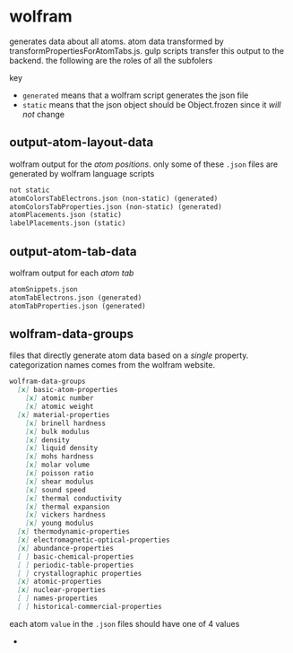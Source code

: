 # wolfram

generates data about all atoms. atom data transformed by transformPropertiesForAtomTabs.js. gulp scripts transfer this output to the backend. the following are the roles of all the subfolers

key
- `generated` means that a wolfram script generates the json file
- `static` means that the json object should be Object.frozen since it *will not* change

## output-atom-layout-data

wolfram output for the *atom positions*. only some of these `.json` files are generated by wolfram language scripts

```md
not static
atomColorsTabElectrons.json (non-static) (generated)
atomColorsTabProperties.json (non-static) (generated)
atomPlacements.json (static)
labelPlacements.json (static)
```

## output-atom-tab-data

wolfram output for each *atom tab*

```md
atomSnippets.json
atomTabElectrons.json (generated)
atomTabProperties.json (generated)
```


## wolfram-data-groups

files that directly generate atom data based on a *single* property. categorization names comes from the wolfram website.

```md
wolfram-data-groups
  [x] basic-atom-properties
    [x] atomic number
    [x] atomic weight
  [x] material-properties
    [x] brinell hardness
    [x] bulk modulus
    [x] density
    [x] liquid density
    [x] mohs hardness
    [x] molar volume  
    [x] poisson ratio
    [x] shear modulus
    [x] sound speed
    [x] thermal conductivity
    [x] thermal expansion
    [x] vickers hardness
    [x] young modulus
  [x] thermodynamic-properties
  [x] electromagnetic-optical-properties
  [x] abundance-properties
  [ ] basic-chemical-properties
  [ ] periodic-table-properties
  [ ] crystallographic properties
  [x] atomic-properties
  [x] nuclear-properties
  [ ] names-properties
  [ ] historical-commercial-properties
```

each atom `value` in the `.json` files should have one of 4 values

- 


